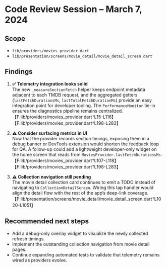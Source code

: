 # Code Review Session – March 7, 2024

## Scope
- `lib/providers/movies_provider.dart`
- `lib/presentation/screens/movie_detail/movie_detail_screen.dart`

## Findings

1. **✅ Telemetry integration looks solid**  
   The new `_measureSectionFetch` helper keeps endpoint metadata adjacent to each TMDB request, and the aggregated getters (`lastFetchDurationsMs`, `lastTotalFetchDurationMs`) provide an easy integration point for developer tooling. The `PerformanceMonitor` tie-in ensures the diagnostics pipeline remains centralized. 【F:lib/providers/movies_provider.dart†L15-L116】【F:lib/providers/movies_provider.dart†L198-L283】

2. **⚠️ Consider surfacing metrics in UI**  
   Now that the provider records section timings, exposing them in a debug banner or DevTools extension would shorten the feedback loop for QA. A follow-up could add a lightweight developer-only widget on the home screen that reads from `MoviesProvider.lastFetchDurationsMs`. 【F:lib/providers/movies_provider.dart†L107-L118】【F:lib/providers/movies_provider.dart†L198-L283】

3. **⚠️ Collection navigation still pending**  
   The movie detail collection card continues to emit a TODO instead of navigating to `CollectionDetailScreen`. Wiring this tap handler would align the detail flow with the rest of the app’s deep-link coverage. 【F:lib/presentation/screens/movie_detail/movie_detail_screen.dart†L1020-L1051】

## Recommended next steps
- Add a debug-only overlay widget to visualize the newly collected refresh timings.
- Implement the outstanding collection navigation from movie detail pages.
- Continue expanding automated tests to validate that telemetry remains wired as providers evolve.
